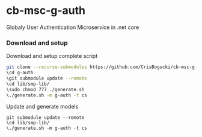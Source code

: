 # cb-msc-g-auth
Globaly User Authentication Microservice in .net core



### Download and setup

Download and setup complete script
```bash
git clone --recurse-submodules https://github.com/CrisBogucki/cb-msc-g-auth.git
\cd g-auth
\git submodule update --remote
\cd lib/smp-lib/
\sudo chmod 777 ./generate.sh
\./generate.sh -m g-auth -t cs
```

Update and generate models
```
git submodule update --remote
\cd lib/smp-lib/
\./generate.sh -m g-auth -t cs
```
